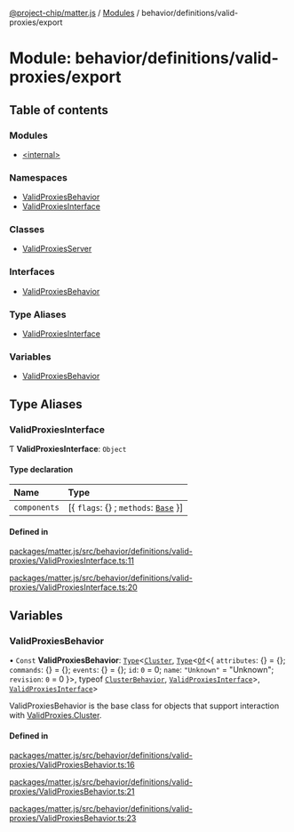 [@project-chip/matter.js](../README.md) / [Modules](../modules.md) / behavior/definitions/valid-proxies/export

# Module: behavior/definitions/valid-proxies/export

## Table of contents

### Modules

- [\<internal\>](behavior_definitions_valid_proxies_export._internal_.md)

### Namespaces

- [ValidProxiesBehavior](behavior_definitions_valid_proxies_export.ValidProxiesBehavior.md)
- [ValidProxiesInterface](behavior_definitions_valid_proxies_export.ValidProxiesInterface.md)

### Classes

- [ValidProxiesServer](../classes/behavior_definitions_valid_proxies_export.ValidProxiesServer.md)

### Interfaces

- [ValidProxiesBehavior](../interfaces/behavior_definitions_valid_proxies_export.ValidProxiesBehavior-1.md)

### Type Aliases

- [ValidProxiesInterface](behavior_definitions_valid_proxies_export.md#validproxiesinterface)

### Variables

- [ValidProxiesBehavior](behavior_definitions_valid_proxies_export.md#validproxiesbehavior)

## Type Aliases

### ValidProxiesInterface

Ƭ **ValidProxiesInterface**: `Object`

#### Type declaration

| Name | Type |
| :------ | :------ |
| `components` | [\{ `flags`: {} ; `methods`: [`Base`](../interfaces/behavior_definitions_valid_proxies_export.ValidProxiesInterface.Base.md)  }] |

#### Defined in

[packages/matter.js/src/behavior/definitions/valid-proxies/ValidProxiesInterface.ts:11](https://github.com/project-chip/matter.js/blob/904d0c9b952b91f28a21803759c5e5c66ee4d272/packages/matter.js/src/behavior/definitions/valid-proxies/ValidProxiesInterface.ts#L11)

[packages/matter.js/src/behavior/definitions/valid-proxies/ValidProxiesInterface.ts:20](https://github.com/project-chip/matter.js/blob/904d0c9b952b91f28a21803759c5e5c66ee4d272/packages/matter.js/src/behavior/definitions/valid-proxies/ValidProxiesInterface.ts#L20)

## Variables

### ValidProxiesBehavior

• `Const` **ValidProxiesBehavior**: [`Type`](../interfaces/behavior_cluster_export.ClusterBehavior.Type.md)\<[`Cluster`](../interfaces/cluster_export.ValidProxies.Cluster.md), [`Type`](../interfaces/behavior_cluster_export.ClusterBehavior.Type.md)\<[`Of`](../interfaces/cluster_export.ClusterType.Of.md)\<\{ `attributes`: {} = \{}; `commands`: {} = \{}; `events`: {} = \{}; `id`: ``0`` = 0; `name`: ``"Unknown"`` = "Unknown"; `revision`: ``0`` = 0 }\>, typeof [`ClusterBehavior`](behavior_cluster_export.ClusterBehavior.md), [`ValidProxiesInterface`](behavior_definitions_valid_proxies_export.md#validproxiesinterface)\>, [`ValidProxiesInterface`](behavior_definitions_valid_proxies_export.md#validproxiesinterface)\>

ValidProxiesBehavior is the base class for objects that support interaction with [ValidProxies.Cluster](cluster_export.ValidProxies.md#cluster).

#### Defined in

[packages/matter.js/src/behavior/definitions/valid-proxies/ValidProxiesBehavior.ts:16](https://github.com/project-chip/matter.js/blob/904d0c9b952b91f28a21803759c5e5c66ee4d272/packages/matter.js/src/behavior/definitions/valid-proxies/ValidProxiesBehavior.ts#L16)

[packages/matter.js/src/behavior/definitions/valid-proxies/ValidProxiesBehavior.ts:21](https://github.com/project-chip/matter.js/blob/904d0c9b952b91f28a21803759c5e5c66ee4d272/packages/matter.js/src/behavior/definitions/valid-proxies/ValidProxiesBehavior.ts#L21)

[packages/matter.js/src/behavior/definitions/valid-proxies/ValidProxiesBehavior.ts:23](https://github.com/project-chip/matter.js/blob/904d0c9b952b91f28a21803759c5e5c66ee4d272/packages/matter.js/src/behavior/definitions/valid-proxies/ValidProxiesBehavior.ts#L23)
